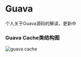 # Guava
个人关于Guava源码的解读，更新中

### Guava Cache类结构图

![guava cache](https://note.youdao.com/yws/public/resource/03b2263725bb554c536f0ef560dec9ab/xmlnote/WEBRESOURCE8b300602cfacdc1d38fd1cd4e8c36a45/19822)
